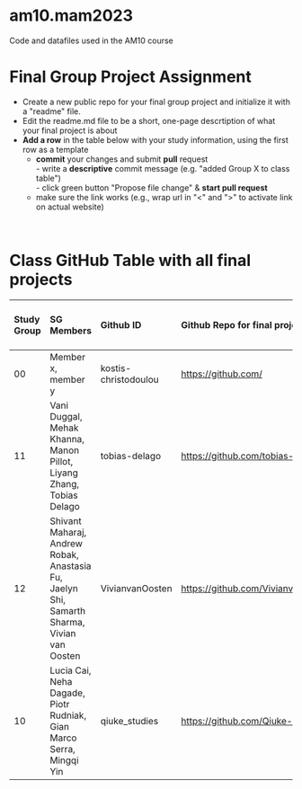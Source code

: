 # am10.mam2023

Code and datafiles used in the AM10 course

# Final Group Project Assignment

- Create a new public repo for your final group project and initialize it with a "readme" file. 
- Edit the readme.md file to be a short, one-page descrtiption of what your final project is about
- **Add a row** in the table below with your study information, using the first row as a template
    - **commit** your changes and submit **pull** request   
            - write a **descriptive** commit message (e.g. "added Group X to class table")  
            - click green button "Propose file change" & **start pull request**
    - make sure the link works (e.g., wrap url in "<" and ">" to activate link on actual website)  
<br>

# Class GitHub Table with all final projects

| Study Group   | SG Members           |Github ID                      |Github Repo for final project        | URL address for final project       |Date Added     |  
|:--------------|:---------------------|:------------------------------------------------------|:-----------------------|:-------------------------------------|:-----------------------| 
| 00     |Member x, member y |kostis-christodoulou |<https://github.com/>|<N/A>     | 2022-11-01 |
| 11     |Vani Duggal, Mehak Khanna, Manon Pillot, Liyang Zhang, Tobias Delago |tobias-delago |<https://github.com/tobias-delago/am10_group11_project> |Coming soon...  | 2022-11-05 |
| 12     | Shivant Maharaj, Andrew Robak, Anastasia Fu, Jaelyn Shi, Samarth Sharma, Vivian van Oosten | VivianvanOosten |<https://github.com/VivianvanOosten/am10_group12_project> |Coming soon...  | 2022-11-07 |
| 10     |Lucia Cai, Neha Dagade, Piotr Rudniak, Gian Marco Serra, Mingqi Yin |qiuke_studies |<https://github.com/Qiuke-Studies/am10_group_project>| <N/A>     | 2022-11-05 |
